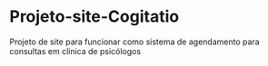 # Projeto-site-Cogitatio
 Projeto de site para funcionar como sistema de agendamento para consultas em clinica de psicólogos
